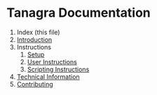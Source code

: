 # Tanagra Documentation

1. Index (this file)
1. [Introduction](introduction.md)
1. Instructions
   1. [Setup](instructions/setup.md)
   1. [User Instructions](instructions/user-instructions.md)
   1. [Scripting Instructions](instructions/scripting-instructions.md)
1. [Technical Information](technical.md)
1. [Contributing](contributing.md)
